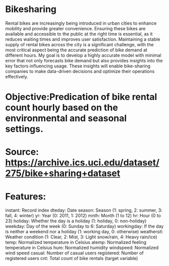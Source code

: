 # Bikesharing

Rental bikes are increasingly being introduced in urban cities to enhance mobility and provide greater convenience. Ensuring these bikes are available and accessible to the public at the right time is essential, as it reduces waiting times and improves user satisfaction. Maintaining a stable supply of rental bikes across the city is a significant challenge, with the most critical aspect being the accurate prediction of bike demand at different hours. My goal is to develop a highly accurate model with minimal error that not only forecasts bike demand but also provides insights into the key factors influencing usage. These insights will enable bike-sharing companies to make data-driven decisions and optimize their operations effectively.


# Objective:Predication of bike rental count hourly based on the environmental and seasonal settings.

# Source: https://archive.ics.uci.edu/dataset/275/bike+sharing+dataset

# Features:

instant: Record index
dteday: Date
season: Season (1: spring, 2: summer, 3: fall, 4: winter)
yr: Year (0: 2011, 1: 2012)
mnth: Month (1 to 12)
hr: Hour (0 to 23)
holiday: Whether the day is a holiday (1: holiday, 0: non-holiday)
weekday: Day of the week (0: Sunday to 6: Saturday)
workingday: If the day is neither a weekend nor a holiday (1: working day, 0: otherwise)
weathersit: Weather condition (1: Clear, 2: Mist, 3: Light snow/rain, 4: Heavy rain/ice)
temp: Normalized temperature in Celsius
atemp: Normalized feeling temperature in Celsius
hum: Normalized humidity
windspeed: Normalized wind speed
casual: Number of casual users
registered: Number of registered users
cnt: Total count of bike rentals (target variable)
